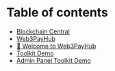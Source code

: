# Table of contents

* [Blockchain Central](README.md)
* [Web3PayHub](<README (1).md>)
* [👋 Welcome to Web3PayHub](profile/README.md)
* [Toolkit Demo](https://www.web3payhub.io/)
* [Admin Panel Toolkit Demo](https://admin.web3payhub.io/)
